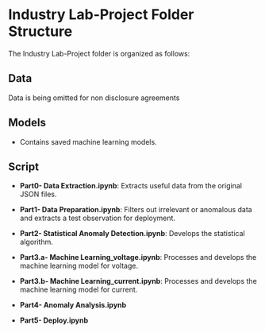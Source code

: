 # Industry Lab-Project Folder Structure

The Industry Lab-Project folder is organized as follows:

## Data
Data is being omitted for non disclosure agreements

## Models
- Contains saved machine learning models.

## Script
- **Part0- Data Extraction.ipynb**: Extracts useful data from the original JSON files.

- **Part1- Data Preparation.ipynb**: Filters out irrelevant or anomalous data and extracts a test observation for deployment.

- **Part2- Statistical Anomaly Detection.ipynb**: Develops the statistical algorithm.

- **Part3.a- Machine Learning_voltage.ipynb**: Processes and develops the machine learning model for voltage.

- **Part3.b- Machine Learning_current.ipynb**: Processes and develops the machine learning model for current.

- **Part4- Anomaly Analysis.ipynb**

- **Part5- Deploy.ipynb**
